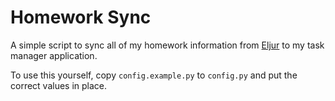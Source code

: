 # Homework Sync

A simple script to sync all of my homework information from [Eljur](https://eljur.ru)
to my task manager application.

To use this yourself, copy `config.example.py` to `config.py` and put the
correct values in place.
